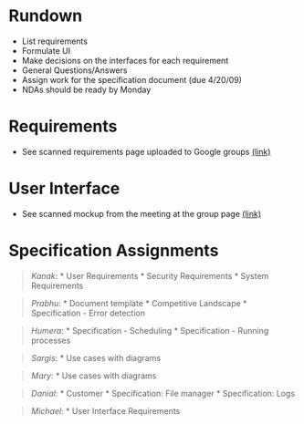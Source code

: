 # Rundown #

  * List requirements
  * Formulate UI
  * Make decisions on the interfaces for each requirement
  * General Questions/Answers
  * Assign work for the specification document (due 4/20/09)
  * NDAs should be ready by Monday

# Requirements #

  * See scanned requirements page uploaded to Google groups [(link)](http://cs130-hancock.googlegroups.com/web/details.jpg?gda=k0L8ZD0AAADg5ML75l03k5T7xCLvE-PhxxU0pOfYL-LfTW6FQ9bNfD8-ICZtuMKAH0TYvRoLRl3lNv--OykrTYJH3lVGu2Z5)

# User Interface #

  * See scanned mockup from the meeting at the group page [(link)](http://cs130-hancock.googlegroups.com/web/screen.jpg?gda=fmZl_TwAAADg5ML75l03k5T7xCLvE-PhxAaeWFMNGNJNnZ4dqcMNq3rOlioSPvLN4peszWk3hIf9Wm-ajmzVoAFUlE7c_fAt)

# Specification Assignments #

> _Kanak_:
    * User Requirements
    * Security Requirements
    * System Requirements

> _Prabhu_:
    * Document template
    * Competitive Landscape
    * Specification - Error detection

> _Humera_:
    * Specification - Scheduling
    * Specification - Running processes

> _Sargis_:
    * Use cases with diagrams

> _Mary_:
    * Use cases with diagrams

> _Danial_:
    * Customer
    * Specification: File manager
    * Specification: Logs

> _Michael_:
    * User Interface Requirements